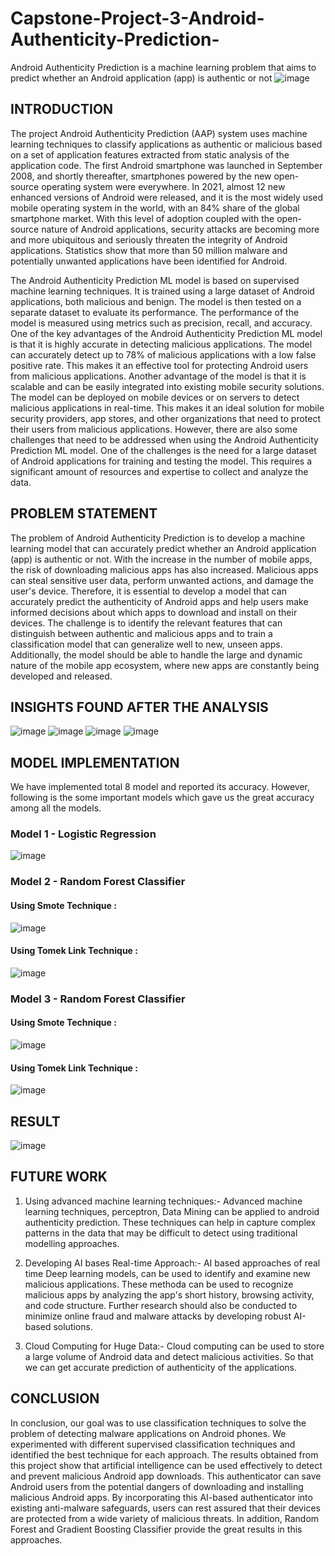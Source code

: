 # Capstone-Project-3-Android-Authenticity-Prediction-
Android Authenticity Prediction is a machine learning problem that aims to predict whether an Android application (app) is authentic or not
![image](https://user-images.githubusercontent.com/66788381/226249404-5cb4c47f-bc73-44ab-afca-a084616fd1e5.png)
## INTRODUCTION
The project Android Authenticity Prediction (AAP) system uses machine learning techniques to classify applications as authentic or malicious based on a set of application features extracted from static analysis of the application code. The first Android smartphone was launched in September 2008, and shortly thereafter, smartphones powered by the new open-source operating system were everywhere. In 2021, almost 12 new enhanced versions of Android were released, and it is the most widely used mobile operating system in the world, with an 84% share of the global smartphone market. With this level of adoption coupled with the open-source nature of Android applications, security attacks are becoming more and more ubiquitous and seriously threaten the integrity of Android applications. Statistics show that more than 50 million malware and potentially unwanted applications have been identified for Android.

The Android Authenticity Prediction ML model is based on supervised machine learning techniques. It is trained using a large dataset of Android applications, both malicious and benign. The model is then tested on a separate dataset to evaluate its performance. The performance of the model is measured using metrics such as precision, recall, and accuracy. One of the key advantages of the Android Authenticity Prediction ML model is that it is highly accurate in detecting malicious applications. The model can accurately detect up to 78% of malicious applications with a low false positive rate. This makes it an effective tool for protecting Android users from malicious applications. Another advantage of the model is that it is scalable and can be easily integrated into existing mobile security solutions. The model can be deployed on mobile devices or on servers to detect malicious applications in real-time. This makes it an ideal solution for mobile security providers, app stores, and other organizations that need to protect their users from malicious applications. However, there are also some challenges that need to be addressed when using the Android Authenticity Prediction ML model. One of the challenges is the need for a large dataset of Android applications for training and testing the model. This requires a significant amount of resources and expertise to collect and analyze the data.


## PROBLEM STATEMENT
The problem of Android Authenticity Prediction is to develop a machine learning model that can accurately predict whether an Android application (app) is authentic or not. With the increase in the number of mobile apps, the risk of downloading malicious apps has also increased. Malicious apps can steal sensitive user data, perform unwanted actions, and damage the user's device. Therefore, it is essential to develop a model that can accurately predict the authenticity of Android apps and help users make informed decisions about which apps to download and install on their devices. The challenge is to identify the relevant features that can distinguish between authentic and malicious apps and to train a classification model that can generalize well to new, unseen apps. Additionally, the model should be able to handle the large and dynamic nature of the mobile app ecosystem, where new apps are constantly being developed and released.


## INSIGHTS FOUND AFTER THE ANALYSIS 
![image](https://user-images.githubusercontent.com/120029190/226265310-c778cef7-0241-436e-ad31-22e56df14a33.png)
![image](https://user-images.githubusercontent.com/120029190/226265434-a3b9561b-fc67-4d8e-8d10-83b49e223295.png)
![image](https://user-images.githubusercontent.com/120029190/226265033-75a3b628-d087-452b-9f43-10476b99c014.png)
![image](https://user-images.githubusercontent.com/120029190/226265101-70e5c440-5822-4aae-9294-93bcc0a146a2.png)


## MODEL IMPLEMENTATION
We have implemented total 8 model and reported its accuracy. However, following is the some important models which gave us the great accuracy among all the models.
### Model 1 - Logistic Regression
![image](https://user-images.githubusercontent.com/120029190/226265931-3d95888c-b358-4244-a2a1-abac36746242.png)

### Model 2 - Random Forest Classifier 
#### Using Smote Technique :
![image](https://user-images.githubusercontent.com/120029190/226266518-87451876-69a2-4995-860c-2acbf0756cc6.png)

#### Using Tomek Link Technique :
![image](https://user-images.githubusercontent.com/120029190/226266896-9cba2145-e292-40f2-b574-8a6ad5ee953e.png)

### Model 3 - Random Forest Classifier 
#### Using Smote Technique :
![image](https://user-images.githubusercontent.com/120029190/226267130-26673d22-3ca5-4f58-8eb1-4a988116f002.png)

#### Using Tomek Link Technique :
![image](https://user-images.githubusercontent.com/120029190/226267229-e44ab793-c291-4917-bcee-afb8b4a5a444.png)

## RESULT
![image](https://user-images.githubusercontent.com/120029190/226267414-46ea8a82-1511-410a-99c4-17afdd21e8b4.png)


## FUTURE WORK
1.  Using advanced machine learning techniques:- 
Advanced machine learning techniques, perceptron, Data Mining can be applied to android authenticity prediction. These techniques can help in capture complex patterns in the data that may be difficult to detect using traditional modelling approaches.

2.  Developing AI bases Real-time Approach:- 
AI based approaches of real time Deep learning models, can be used to identify and examine new malicious applications. These methoda can be used to recognize malicious apps by analyzing the app's short history, browsing activity, and code structure. Further research should also be conducted to minimize online fraud and malware attacks by developing robust AI-based solutions.

3.  Cloud Computing for Huge Data:- 
Cloud computing can be used to store a large volume of Android data and detect malicious activities. So that we can get accurate prediction of authenticity of the applications.


## CONCLUSION
In conclusion, our goal was to use classification techniques to solve the problem of detecting malware applications on Android phones. We experimented with different supervised classification techniques and identified the best technique for each approach. The results obtained from this project show that artificial intelligence can be used effectively to detect and prevent malicious Android app downloads. This authenticator can save Android users from the potential dangers of downloading and installing malicious Android apps. By incorporating this AI-based authenticator into existing anti-malware safeguards, users can rest assured that their devices are protected from a wide variety of malicious threats. In addition, Random Forest and Gradient Boosting Classifier provide the great results in this approaches.

